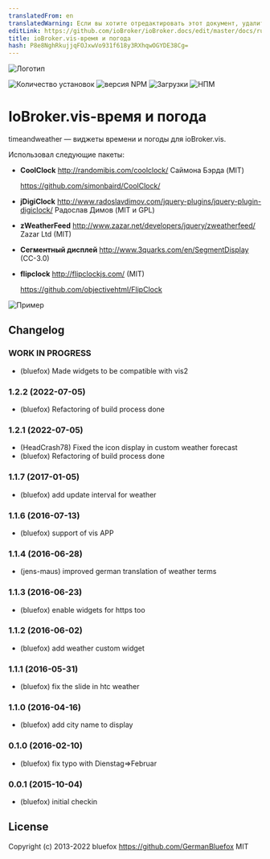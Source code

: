 ```yaml
---
translatedFrom: en
translatedWarning: Если вы хотите отредактировать этот документ, удалите поле «translationFrom», в противном случае этот документ будет снова автоматически переведен
editLink: https://github.com/ioBroker/ioBroker.docs/edit/master/docs/ru/adapterref/iobroker.vis-timeandweather/README.md
title: ioBroker.vis-время и погода
hash: P8e8NghRkujjqFOJxwVo931f618y3RXhqwOGYDE38Cg=
---
```

![Логотип](../../../en/adapterref/iobroker.vis-timeandweather/admin/timeandweather.png)

![Количество установок](http://iobroker.live/badges/vis-timeandweather-stable.svg)
![версия NPM](http://img.shields.io/npm/v/iobroker.vis-timeandweather.svg)
![Загрузки](https://img.shields.io/npm/dm/iobroker.vis-timeandweather.svg)
![НПМ](https://nodei.co/npm/iobroker.vis-timeandweather.png?downloads=true)

# IoBroker.vis-время и погода
timeandweather — виджеты времени и погоды для ioBroker.vis.

Использовал следующие пакеты:

- **CoolClock** http://randomibis.com/coolclock/ Саймона Бэрда (MIT)

  https://github.com/simonbaird/CoolClock/

- **jDigiClock** http://www.radoslavdimov.com/jquery-plugins/jquery-plugin-digiclock/ Радослав Димов (MIT и GPL)
- **zWeatherFeed** http://www.zazar.net/developers/jquery/zweatherfeed/ Zazar Ltd (MIT)
- **Сегментный дисплей** http://www.3quarks.com/en/SegmentDisplay (CC-3.0)
- **flipclock** http://flipclockjs.com/ (MIT)

  https://github.com/objectivehtml/FlipClock

![Пример](../../../en/adapterref/iobroker.vis-timeandweather/img/widgets.png)

<!-- Заполнитель для следующей версии (в начале строки):

### **В РАБОТЕ** -->

## Changelog
### **WORK IN PROGRESS**
* (bluefox) Made widgets to be compatible with vis2

### 1.2.2 (2022-07-05)
* (bluefox) Refactoring of build process done

### 1.2.1 (2022-07-05)
* (HeadCrash78) Fixed the icon display in custom weather forecast
* (bluefox) Refactoring of build process done

### 1.1.7 (2017-01-05)
* (bluefox) add update interval for weather

### 1.1.6 (2016-07-13)
* (bluefox) support of vis APP

### 1.1.4 (2016-06-28)
* (jens-maus) improved german translation of weather terms

### 1.1.3 (2016-06-23)
* (bluefox) enable widgets for https too

### 1.1.2 (2016-06-02)
* (bluefox) add weather custom widget

### 1.1.1 (2016-05-31)
* (bluefox) fix the slide in htc weather

### 1.1.0 (2016-04-16)
* (bluefox) add city name to display

### 0.1.0 (2016-02-10)
* (bluefox) fix typo with Dienstag=>Februar

### 0.0.1 (2015-10-04)
* (bluefox) initial checkin

## License
 Copyright (c) 2013-2022 bluefox https://github.com/GermanBluefox
 MIT